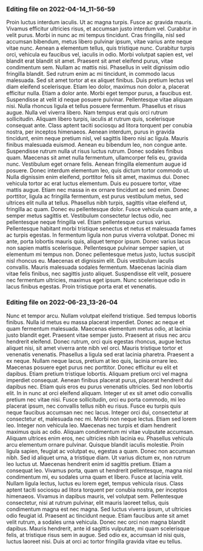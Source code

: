 

### Editing file on 2022-04-14_11-56-59

Proin luctus interdum iaculis. Ut ac magna turpis. Fusce ac gravida mauris. Vivamus efficitur ultricies risus, et accumsan justo interdum vel. Curabitur in velit purus. Morbi in nunc ac mi tempus tincidunt. Cras fringilla, nisl sed accumsan bibendum, metus libero pulvinar ipsum, vitae varius ante neque vitae nunc. Aenean a elementum tellus, quis tristique nunc.
Curabitur turpis orci, vehicula eu faucibus vel, iaculis in odio. Morbi volutpat sapien est, vel blandit erat blandit sit amet. Praesent sit amet eleifend purus, vitae condimentum sem. Nullam ac mattis nisi. Phasellus in velit dignissim odio fringilla blandit. Sed rutrum enim ac mi tincidunt, in commodo lacus malesuada. Sed sit amet tortor at ex aliquet finibus. Duis pretium lectus vel diam eleifend scelerisque. Etiam leo dolor, maximus non dolor a, placerat efficitur nulla. Etiam a dolor ante. Morbi eget tempor purus, a faucibus est. Suspendisse at velit id neque posuere pulvinar.
Pellentesque vitae aliquam nisi. Nulla rhoncus ligula et tellus posuere fermentum. Phasellus et risus augue. Nulla vel viverra libero. Nam tempus erat quis orci rutrum sollicitudin. Aliquam libero turpis, iaculis at rutrum quis, scelerisque consequat ante. Class aptent taciti sociosqu ad litora torquent per conubia nostra, per inceptos himenaeos. Aenean interdum, purus in gravida tincidunt, enim neque pretium nisl, vel sagittis libero nisi ac ligula. Mauris finibus malesuada euismod. Aenean eu bibendum leo, non congue ante. Suspendisse rutrum nulla ut risus luctus rutrum. Donec sodales finibus quam. Maecenas sit amet nulla fermentum, ullamcorper felis eu, gravida nunc. Vestibulum eget ornare felis. Aenean fringilla elementum augue id posuere.
Donec interdum elementum leo, quis dictum tortor commodo ut. Nulla dignissim enim eleifend, porttitor felis sit amet, maximus dui. Donec vehicula tortor ac erat luctus elementum. Duis eu posuere tortor, vitae mattis augue. Etiam nec massa in ex ornare tincidunt ac sed enim. Donec porttitor, ligula ac fringilla fermentum, est purus vestibulum metus, sed ultrices elit nulla at tellus. Phasellus nibh turpis, sagittis vitae eleifend ut, fringilla ac quam. Donec eu pellentesque dolor. Fusce vehicula quam ante, a semper metus sagittis et. Vestibulum consectetur lectus odio, nec pellentesque neque fringilla vel. Etiam pellentesque cursus varius.
Pellentesque habitant morbi tristique senectus et netus et malesuada fames ac turpis egestas. In fermentum ligula non purus viverra volutpat. Donec mi ante, porta lobortis mauris quis, aliquet tempor ipsum. Donec varius lacus non sapien mattis scelerisque. Pellentesque pulvinar semper sapien, ut elementum mi tempus non. Donec pellentesque metus justo, luctus suscipit nisl rhoncus eu. Maecenas et dignissim elit. Duis vestibulum iaculis convallis. Mauris malesuada sodales fermentum. Maecenas lacinia diam vitae felis finibus, nec sagittis justo aliquet. Suspendisse elit velit, posuere nec fermentum ultricies, maximus eget ipsum. Nunc scelerisque odio in lacus finibus egestas. Proin tristique porta erat et venenatis.




### Editing file on 2022-06-23_13-26-04

Nunc et tempor arcu. Nullam volutpat eleifend tristique. Sed tempus lobortis finibus. Nulla id metus eu massa placerat imperdiet. Donec ac neque et quam fermentum malesuada. Maecenas elementum metus odio, at lacinia justo blandit eget. Praesent vitae semper justo. Praesent at risus nec arcu hendrerit eleifend. Donec rutrum, orci quis egestas rhoncus, augue lectus aliquet nisi, sit amet viverra ante nibh vel orci. Mauris tristique tortor et venenatis venenatis. Phasellus a ligula sed erat lacinia pharetra. Praesent a ex neque. Nullam neque lacus, pretium at leo quis, lacinia ornare leo. Maecenas posuere eget purus nec porttitor.
Donec efficitur eu elit et dapibus. Etiam pretium tristique lobortis. Aliquam pretium orci vel magna imperdiet consequat. Aenean finibus placerat purus, placerat hendrerit dui dapibus nec. Etiam quis eros eu purus venenatis ultricies. Sed non lobortis elit. In in nunc at orci eleifend aliquam. Integer ut ex sit amet odio convallis pretium nec vitae nisi. Fusce sollicitudin, orci eu porta commodo, mi leo placerat ipsum, nec convallis tellus nibh eu risus. Fusce eu turpis quis neque faucibus accumsan nec nec lacus. Integer orci dui, consectetur at consectetur et, malesuada nec mi. Morbi non neque lectus. Etiam sed lorem leo. Integer non vehicula leo. Maecenas nec turpis et diam hendrerit maximus quis ac odio.
Aliquam condimentum mi vitae vulputate accumsan. Aliquam ultrices enim eros, nec ultricies nibh lacinia eu. Phasellus vehicula arcu elementum ornare pulvinar. Quisque blandit iaculis molestie. Proin ligula sapien, feugiat ac volutpat eu, egestas a quam. Donec non accumsan nibh. Sed id aliquet urna, a tristique diam. Ut varius dictum ex, non rutrum leo luctus ut. Maecenas hendrerit enim id sagittis pretium. Etiam a consequat leo. Vivamus porta, quam ut hendrerit pellentesque, magna nisl condimentum mi, eu sodales urna quam et libero. Fusce at lacinia velit. Nullam ligula lectus, luctus eu lorem eget, tempus vehicula risus. Class aptent taciti sociosqu ad litora torquent per conubia nostra, per inceptos himenaeos.
Vivamus in dapibus mauris, vel volutpat sem. Pellentesque consectetur, nisi at rutrum pulvinar, elit mauris laoreet tellus, quis condimentum magna est nec magna. Sed luctus viverra ipsum, ut ultricies odio feugiat id. Praesent ac tincidunt neque. Etiam faucibus ante sit amet velit rutrum, a sodales urna vehicula. Donec nec orci non magna blandit dapibus. Mauris hendrerit, ante id sagittis vulputate, mi quam scelerisque felis, at tristique risus sem in augue. Sed odio ex, accumsan id nisi quis, luctus laoreet nisi. Duis at orci ac tortor fringilla gravida vitae eu tellus.


